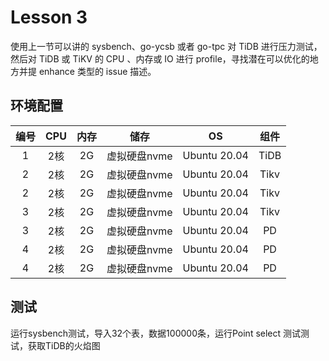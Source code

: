 # Lesson 3

使用上一节可以讲的 sysbench、go-ycsb 或者 go-tpc 对 TiDB 进行压力测试，
然后对 TiDB 或 TiKV 的 CPU 、内存或 IO 进行 profile，寻找潜在可以优化的地
方并提 enhance 类型的 issue 描述。

## 环境配置

| 编号 |  CPU  | 内存 |   储存   |      OS      | 组件 |
| :--: | :--: | :--: | :------: | :----------: | :--: |
|  1   |  2核  |  2G  | 虚拟硬盘nvme | Ubuntu 20.04 | TiDB |
|  2   |  2核  |  2G  | 虚拟硬盘nvme | Ubuntu 20.04 | Tikv |
|  2   |  2核  |  2G  | 虚拟硬盘nvme | Ubuntu 20.04 | Tikv |
|  3   |  2核  |  2G  | 虚拟硬盘nvme | Ubuntu 20.04 | Tikv |
|  3   |  2核  |  2G  | 虚拟硬盘nvme | Ubuntu 20.04 |  PD  |
|  4   |   2核  |  2G  | 虚拟硬盘nvme | Ubuntu 20.04 |  PD  |
|  4   |   2核  |  2G  | 虚拟硬盘nvme | Ubuntu 20.04 |  PD  |

## 测试
运行sysbench测试，导入32个表，数据100000条，运行Point select 测试测试，获取TiDB的火焰图

